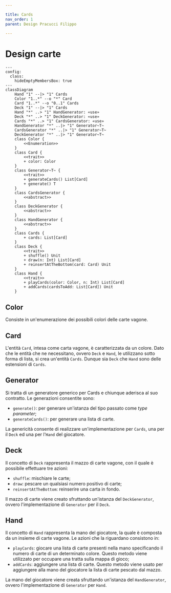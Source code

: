 ```yaml
---

title: Cards
nav_order: 1
parent: Design Pracucci Filippo

---
```


# Design carte

```mermaid
---
config:
  class:
    hideEmptyMembersBox: true
---
classDiagram
    Hand "1" --|> "1" Cards
    Color "1..*" --o "*" Card
    Card "1..*" --o "0..1" Cards
    Deck "1" --|> "1" Cards
    Hand "*" ..> "1" HandGenerator: «use»
    Deck "*" ..> "1" DeckGenerator: «use»
    Cards "*" ..> "1" CardsGenerator: «use»
    HandGenerator "*" ..|> "1" Generator~T~
    CardsGenerator "*" ..|> "1" Generator~T~
    DeckGenerator "*" ..|> "1" Generator~T~
    class Color {
        <<Enumeration>>
    }
    class Card {
        <<trait>>
        + color: Color
    }
    class Generator~T~ {
        <<trait>>
        + generateCards() List[Card]
        + generate() T
    }
    class CardsGenerator {
        <<abstract>>
    }
    class DeckGenerator {
        <<abstract>>
    }
    class HandGenerator {
        <<abstract>>
    }
    class Cards {
        + cards: List[Card]
    }
    class Deck {
        <<trait>>
        + shuffle() Unit
        + draw(n: Int) List[Card]
        + reinsertAtTheBottom(card: Card) Unit
    }
    class Hand {
        <<trait>>
        + playCards(color: Color, n: Int) List[Card]
        + addCards(cardsToAdd: List[Card]) Unit
    }
```

## Color

Consiste in un'enumerazione dei possibili colori delle carte vagone.

## Card

L'entità `Card`, intesa come carta vagone, è caratterizzata da un colore. Dato che le entità che ne necessitano, ovvero
`Deck` e `Hand`, le utilizzano sotto forma di lista, si crea un'entità `Cards`. Dunque sia `Deck` che `Hand` sono delle
estensioni di `Cards`.

## Generator

Si tratta di un generatore generico per Cards e chiunque aderisca al suo contratto. Le generazioni consentite sono:
- `generate()`: per generare un'istanza del tipo passato come _type parameter_;
- `generateCards()`: per generare una lista di carte.

La genericità consente di realizzare un'implementazione per `Cards`, una per il `Deck` ed una per l'`Hand` del
giocatore.

## Deck

Il concetto di `Deck` rappresenta il mazzo di carte vagone, con il quale è possibile effettuare tre azioni:
- `shuffle`: mischiare le carte;
- `draw`: pescare un qualsiasi numero positivo di carte;
- `reinsertAtTheBottom`: reinserire una carta in fondo.

Il mazzo di carte viene creato sfruttando un'istanza del `DeckGenerator`, ovvero l'implementazione di `Generator` per il
`Deck`.

## Hand

Il concetto di `Hand` rappresenta la mano del giocatore, la quale è composta da un insieme di carte vagone. Le azioni
che la riguardano consistono in:
- `playCards`: giocare una lista di carte presenti nella mano specificando il numero di carte di un determinato colore.
  Questo metodo viene utilizzato per occupare una tratta sulla mappa di gioco;
- `addCards`: aggiungere una lista di carte. Questo metodo viene usato per aggiungere alla mano del giocatore la lista
  di carte pescato dal mazzo.

La mano del giocatore viene creata sfruttando un'istanza del `HandGenerator`, ovvero l'implementazione di `Generator`
per `Hand`.
